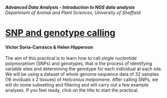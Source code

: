 **_Advanced Data Analysis - Introduction to NGS data analysis_**<br>
*Department of Animal and Plant Sciences, University of Sheffield*

# [SNP and genotype calling]( https://helenhip.github.io/SNP-and-genotype-calling/)
#### Victor Soria-Carrasco & Helen Hipperson

The aim of this practical is to learn how to call single nucleotide polymorphism (SNPs) and genotypes, that is the process of identifying variable sites and determining the genotype for each individual at each site. We will be using a dataset of whole genome sequence data of 32 samples (16 inviduals x 2 tissues) of *Heliconius melpomene*. After calling SNPs, we will do some subsetting and filtering and will carry out a few example analyses. If you feel ready, click on the title to start the practical.

